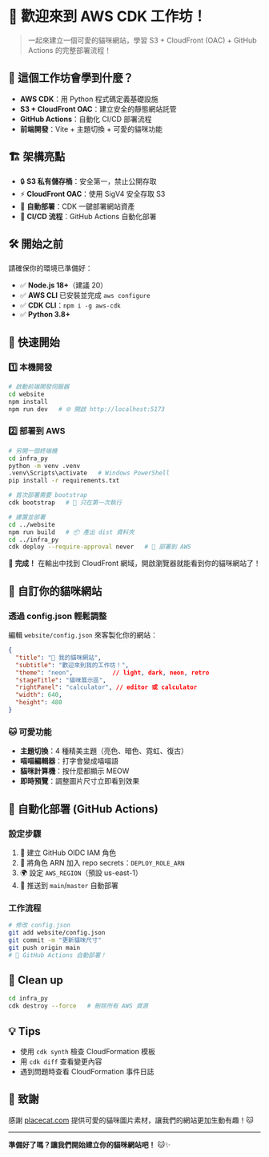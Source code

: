 # 🎉 歡迎來到 AWS CDK 工作坊！

> 一起來建立一個可愛的貓咪網站，學習 S3 + CloudFront (OAC) + GitHub Actions 的完整部署流程！

## 🌟 這個工作坊會學到什麼？

- **AWS CDK**：用 Python 程式碼定義基礎設施
- **S3 + CloudFront OAC**：建立安全的靜態網站託管
- **GitHub Actions**：自動化 CI/CD 部署流程
- **前端開發**：Vite + 主題切換 + 可愛的貓咪功能

## 🏗️ 架構亮點
- 🔒 **S3 私有儲存桶**：安全第一，禁止公開存取
- ⚡ **CloudFront OAC**：使用 SigV4 安全存取 S3
- 🚀 **自動部署**：CDK 一鍵部署網站資產
- 🔄 **CI/CD 流程**：GitHub Actions 自動化部署

## 🛠️ 開始之前

請確保你的環境已準備好：
- ✅ **Node.js 18+**（建議 20）
- ✅ **AWS CLI** 已安裝並完成 `aws configure`
- ✅ **CDK CLI**：`npm i -g aws-cdk`
- ✅ **Python 3.8+**

## 🚀 快速開始

### 1️⃣ 本機開發
```bash
# 啟動前端開發伺服器
cd website
npm install
npm run dev   # 🌐 開啟 http://localhost:5173
```

### 2️⃣ 部署到 AWS
```bash
# 另開一個終端機
cd infra_py
python -m venv .venv
.venv\Scripts\activate   # Windows PowerShell
pip install -r requirements.txt

# 首次部署需要 bootstrap
cdk bootstrap   # 🎯 只在第一次執行

# 建置並部署
cd ../website
npm run build   # 📦 產出 dist 資料夾
cd ../infra_py
cdk deploy --require-approval never   # 🚀 部署到 AWS
```

🎉 **完成！** 在輸出中找到 CloudFront 網域，開啟瀏覽器就能看到你的貓咪網站了！

## 🎨 自訂你的貓咪網站

### 透過 config.json 輕鬆調整
編輯 `website/config.json` 來客製化你的網站：

```json
{
  "title": "🎉 我的貓咪網站",
  "subtitle": "歡迎來到我的工作坊！",
  "theme": "neon",           // light, dark, neon, retro
  "stageTitle": "貓咪展示區",
  "rightPanel": "calculator", // editor 或 calculator
  "width": 640,
  "height": 480
}
```

### 🐱 可愛功能
- **主題切換**：4 種精美主題（亮色、暗色、霓虹、復古）
- **喵喵編輯器**：打字會變成喵喵語
- **貓咪計算機**：按什麼都顯示 MEOW
- **即時預覽**：調整圖片尺寸立即看到效果

## 🔄 自動化部署 (GitHub Actions)

### 設定步驟
1. 🔐 建立 GitHub OIDC IAM 角色
2. 📝 將角色 ARN 加入 repo secrets：`DEPLOY_ROLE_ARN`
3. 🌍 設定 `AWS_REGION`（預設 us-east-1）
4. 🚀 推送到 `main`/`master` 自動部署

### 工作流程
```bash
# 修改 config.json
git add website/config.json
git commit -m "更新貓咪尺寸"
git push origin main
# 🎉 GitHub Actions 自動部署！
```

## 🧹 Clean up
```bash
cd infra_py
cdk destroy --force   # 刪除所有 AWS 資源
```

## 💡 Tips
- 使用 `cdk synth` 檢查 CloudFormation 模板
- 用 `cdk diff` 查看變更內容
- 遇到問題時查看 CloudFormation 事件日誌

## 🙏 致謝

感謝 [placecat.com](https://placecat.com) 提供可愛的貓咪圖片素材，讓我們的網站更加生動有趣！🐱

---

**準備好了嗎？讓我們開始建立你的貓咪網站吧！** 🐱✨
